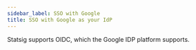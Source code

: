 ```yaml
---
sidebar_label: SSO with Google 
title: SSO with Google as your IdP
---
```


Statsig supports OIDC, which the Google IDP platform supports.  
